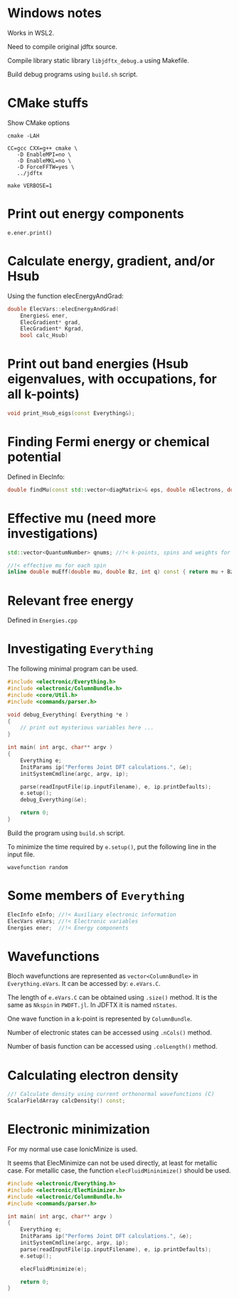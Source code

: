 # Windows notes

Works in WSL2.

Need to compile original jdftx source.

Compile library static library `libjdftx_debug.a` using Makefile.

Build debug programs using `build.sh` script.

# CMake stuffs

Show CMake options
```
cmake -LAH
```

```
CC=gcc CXX=g++ cmake \
   -D EnableMPI=no \
   -D EnableMKL=no \
   -D ForceFFTW=yes \
   ../jdftx
```

```
make VERBOSE=1
```



# Print out energy components

```
e.ener.print()
```

# Calculate energy, gradient, and/or Hsub

Using the function elecEnergyAndGrad:

```c++
double ElecVars::elecEnergyAndGrad(
    Energies& ener,
    ElecGradient* grad,
    ElecGradient* Kgrad,
    bool calc_Hsub)
```

# Print out band energies (Hsub eigenvalues, with occupations, for all k-points)

```c++
void print_Hsub_eigs(const Everything&);
```

# Finding Fermi energy or chemical potential

Defined in ElecInfo:
```c++
double findMu(const std::vector<diagMatrix>& eps, double nElectrons, double& Bz) const; 
```


# Effective mu (need more investigations)

```c++
std::vector<QuantumNumber> qnums; //!< k-points, spins and weights for each state

//!< effective mu for each spin
inline double muEff(double mu, double Bz, int q) const { return mu + Bz*qnums[q].spin; }
```

# Relevant free energy

Defined in `Energies.cpp`



# Investigating `Everything`


The following minimal program can be used.

```c++
#include <electronic/Everything.h>
#include <electronic/ColumnBundle.h>
#include <core/Util.h>
#include <commands/parser.h>

void debug_Everything( Everything *e )
{
    // print out mysterious variables here ...
}

int main( int argc, char** argv )
{
    Everything e;
    InitParams ip("Performs Joint DFT calculations.", &e);
    initSystemCmdline(argc, argv, ip);

    parse(readInputFile(ip.inputFilename), e, ip.printDefaults);
    e.setup();
    debug_Everything(&e);

    return 0;
}
```

Build the program using `build.sh` script.

To minimize the time required by `e.setup()`, put the following line in the input file.
```
wavefunction random
```

# Some members of `Everything`

```c++
ElecInfo eInfo; //!< Auxiliary electronic information
ElecVars eVars; //!< Electronic variables
Energies ener;  //!< Energy components
```

# Wavefunctions

Bloch wavefunctions are represented as `vector<ColumnBundle>` in `Everything.eVars`.
It can be accessed by: `e.eVars.C`.

The length of `e.eVars.C` can be obtained using `.size()` method.
It is the same as `Nkspin` in `PWDFT.jl`. In JDFTX it is named `nStates`.

One wave function in a k-point is represented by `ColumnBundle`.

Number of electronic states can be accessed using `.nCols()` method.

Number of basis function can be accessed using `.colLength()` method.

# Calculating electron density

```c++
//! Calculate density using current orthonormal wavefunctions (C)
ScalarFieldArray calcDensity() const;
```

# Electronic minimization

For my normal use case IonicMinize is used.

It seems that ElecMinimize can not be used directly, at least for metallic case.
For metallic case, the function `elecFluidMininimize()` should be used.

```c++
#include <electronic/Everything.h>
#include <electronic/ElecMinimizer.h>
#include <electronic/ColumnBundle.h>
#include <commands/parser.h>

int main( int argc, char** argv )
{
    Everything e;
    InitParams ip("Performs Joint DFT calculations.", &e);
    initSystemCmdline(argc, argv, ip);
    parse(readInputFile(ip.inputFilename), e, ip.printDefaults);
    e.setup();

    elecFluidMinimize(e);

    return 0;
}
```